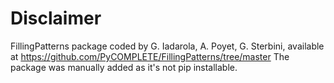 # Disclaimer

FillingPatterns package coded by G. Iadarola, A. Poyet, G. Sterbini, available at https://github.com/PyCOMPLETE/FillingPatterns/tree/master
The package was manually added as it's not pip installable.